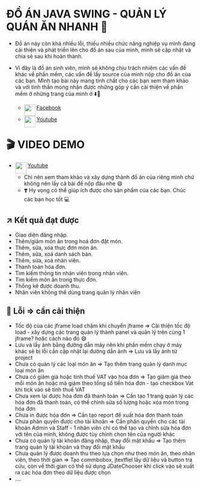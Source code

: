 # ĐỒ ÁN JAVA SWING - QUẢN LÝ QUÁN ĂN NHANH 🥘

- Đồ án này còn khá nhiều lỗi, thiếu nhiều chức năng nghiệp vụ mình đang cải thiện và phát triển lên cho đồ án sau của mình, mình sẽ cập nhật và chia sẻ sau khi hoàn thành.
- Vì đây là đồ án sinh viên, mình sẽ không chịu trách nhiệm các vấn đề khác về phần mềm, các vấn đề lấy source của mình nộp cho đồ án của các bạn. Mình tạo bài này mang tính chất cho các bạn xem tham khảo và với tinh thần mong nhận được những góp ý cần cải thiện về phần mềm ở những trang của mình ở ⬇️🤡

  * <a href="https://www.facebook.com/congnghethongtingt"><img align="left" width="30" height="30" 
src="https://github.com/giathanh2512/giathanh2512/blob/main/Photos/facebook_36px.png?raw=true">Facebook</a>

  * <a href="https://www.youtube.com/channel/UCa52u55QtvEZuhcv1JFidFA"><img align="left" width="30" height="30" src="https://github.com/giathanh2512/giathanh2512/blob/main/Photos/YouTube_36px.png?raw=true">Youtube</a>
 
# 🎬 VIDEO DEMO

  - <a href="https://www.youtube.com/watch?v=qi8mlyk14ds"><img align="left" width="30" height="30" src="https://github.com/giathanh2512/giathanh2512/blob/main/Photos/YouTube_36px.png?raw=true">Youtube</a>
 
    * Chỉ nên xem tham khảo và xây dựng thành đồ án của riêng mình chứ không nên lấy cả bài để nộp đâu nhe 😄
    *  ❣️ Hy vọng có thể giúp ích được cho sản phẩm của các bạn. Chúc các bạn học tốt 💻
## ↗️ Kết quả đạt được
-	Giao diện đăng nhập.
-	Thêm/giảm món ăn trong hoá đơn đặt món.
-	Thêm, sửa, xóa thực đơn món ăn.
-	Thêm, sửa, xoá danh sách bàn.
-	Thêm, sửa, xoá nhân viên.
-	Thanh toán hóa đơn. 
-	Tìm kiếm thông tin nhân viên trong nhân viên.
-	Tìm kiếm món ăn trong thực đơn.
-	Thống kê được doanh thu.
-	Nhân viên không thể dùng trang quản lý nhân viên

## 👿 Lỗi => cần cải thiện
- Tốc độ của các jframe load chậm khi chuyển jframe => Cải thiện tốc độ load - xây dựng các trang quản lý thành panel và quản lý trên cùng 1 jframe? hoặc cách nào đó 😅
-	Lưu và lấy ảnh bằng đường dẫn máy nên khi phần mềm chạy ở máy khác sẽ bị lỗi cần cập nhật lại đường dẫn ảnh => Lưu và lấy ảnh từ project
-	Chưa có quản lý các loại món ăn => Tạo thêm trang quản lý danh mục loại món ăn
-	Chưa có giảm giá hoặc tính thuế VAT vào hóa đơn => Tạo giảm giá theo mỗi món ăn hoặc mã giảm theo tổng số tiền hóa đơn - tạo checkbox Vat khi tick vào sẽ tính thuế VAT
-	Chưa xem lại được hóa đơn đã thanh toán => Cần tạo 1 trang quản lý các hóa đơn đã thanh toán, có thể chỉnh sửa số lượng hoặc xóa món trong hóa đơn
-	Chưa in được hóa đơn => Cần tạo report để xuất hóa đơn thanh toán
-	Chưa phân quyền được cho tài khoản => Cần phân quyền cho các tài khoản Admin và Staff - 1 nhân viên chỉ có thể tạo và chỉnh sửa hóa đơn với tên của mình, không được tùy chỉnh chọn tên của người khác
-	Chưa có quản lý tài khoản đăng nhập, thay đổi mật khẩu => Tạo thêm trang quản lý tài khoản và thay đổi mật khẩu
-	Chưa quản lý được doanh thu theo lựa chọn như theo món ăn, theo nhân viên, theo thời gian => Tạo commbobox, jtextfiel lấy dữ liệu và button tra cứu, còn về thời gian có thể sử dụng JDateChooser khi click vào sẽ xuất ra các hóa đơn theo dữ liệu được chọn
-	....
